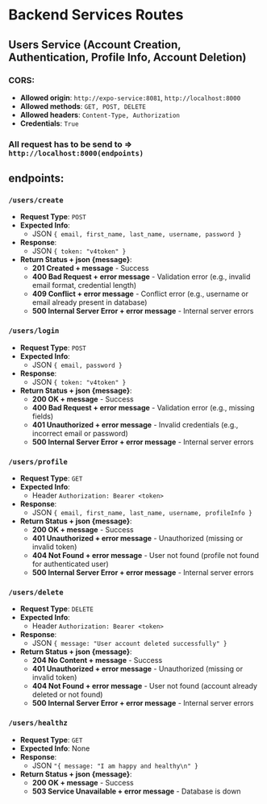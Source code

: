 # Backend Services Routes

## Users Service (Account Creation, Authentication, Profile Info, Account Deletion)

### CORS:
  - **Allowed origin**: `http://expo-service:8081`, `http://localhost:8000`
  - **Allowed methods**: `GET, POST, DELETE`
  - **Allowed headers**: `Content-Type, Authorization`
  - **Credentials**: `True`

### All request has to be send to => `http://localhost:8000(endpoints)`

## endpoints:

### `/users/create`
- **Request Type**: `POST`
- **Expected Info**:
  - JSON `{ email, first_name, last_name, username, password }`
- **Response**:
  - JSON `{ token: "v4token" }`
- **Return Status + json {message}**:
  - **201 Created + message** - Success
  - **400 Bad Request + error message** - Validation error (e.g., invalid email format, credential length)
  - **409 Conflict + error message** - Conflict error (e.g., username or email already present in database)
  - **500 Internal Server Error + error message** - Internal server errors

### `/users/login`
- **Request Type**: `POST`
- **Expected Info**:
  - JSON `{ email, password }`
- **Response**:
  - JSON `{ token: "v4token" }`
- **Return Status + json {message}**:
  - **200 OK + message** - Success
  - **400 Bad Request + error message** - Validation error (e.g., missing fields)
  - **401 Unauthorized + error message** - Invalid credentials (e.g., incorrect email or password)
  - **500 Internal Server Error + error message** - Internal server errors

### `/users/profile`
- **Request Type**: `GET`
- **Expected Info**:
  - Header `Authorization: Bearer <token>`
- **Response**:
  - JSON `{ email, first_name, last_name, username, profileInfo }`
- **Return Status + json {message}**:
  - **200 OK + message** - Success
  - **401 Unauthorized + error message** - Unauthorized (missing or invalid token)
  - **404 Not Found + error message** - User not found (profile not found for authenticated user)
  - **500 Internal Server Error + error message** - Internal server errors

### `/users/delete`
- **Request Type**: `DELETE`
- **Expected Info**:
  - Header `Authorization: Bearer <token>`
- **Response**:
  - JSON `{ message: "User account deleted successfully" }`
- **Return Status + json {message}**:
  - **204 No Content + message** - Success
  - **401 Unauthorized + error message** - Unauthorized (missing or invalid token)
  - **404 Not Found + error message** - User not found (account already deleted or not found)
  - **500 Internal Server Error + error message** - Internal server errors

### `/users/healthz`
- **Request Type**: `GET`
- **Expected Info**: None
- **Response**:
  - JSON  `"{ message: "I am happy and healthy\n" }`
- **Return Status + json {message}**:
  - **200 OK + message** - Success
  - **503 Service Unavailable + error message** - Database is down
